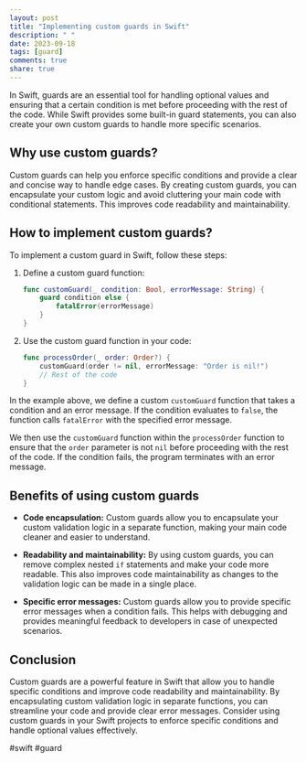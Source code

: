 ```yaml
---
layout: post
title: "Implementing custom guards in Swift"
description: " "
date: 2023-09-18
tags: [guard]
comments: true
share: true
---
```


In Swift, guards are an essential tool for handling optional values and ensuring that a certain condition is met before proceeding with the rest of the code. While Swift provides some built-in guard statements, you can also create your own custom guards to handle more specific scenarios.

## Why use custom guards?

Custom guards can help you enforce specific conditions and provide a clear and concise way to handle edge cases. By creating custom guards, you can encapsulate your custom logic and avoid cluttering your main code with conditional statements. This improves code readability and maintainability.

## How to implement custom guards?

To implement a custom guard in Swift, follow these steps:

1. Define a custom guard function:
   ```swift
   func customGuard(_ condition: Bool, errorMessage: String) {
       guard condition else {
           fatalError(errorMessage)
       }
   }
   ```

2. Use the custom guard function in your code:
   ```swift
   func processOrder(_ order: Order?) {
       customGuard(order != nil, errorMessage: "Order is nil!")
       // Rest of the code
   }
   ```

In the example above, we define a custom `customGuard` function that takes a condition and an error message. If the condition evaluates to `false`, the function calls `fatalError` with the specified error message.

We then use the `customGuard` function within the `processOrder` function to ensure that the `order` parameter is not `nil` before proceeding with the rest of the code. If the condition fails, the program terminates with an error message.

## Benefits of using custom guards

- **Code encapsulation:** Custom guards allow you to encapsulate your custom validation logic in a separate function, making your main code cleaner and easier to understand.

- **Readability and maintainability:** By using custom guards, you can remove complex nested `if` statements and make your code more readable. This also improves code maintainability as changes to the validation logic can be made in a single place.

- **Specific error messages:** Custom guards allow you to provide specific error messages when a condition fails. This helps with debugging and provides meaningful feedback to developers in case of unexpected scenarios.

## Conclusion

Custom guards are a powerful feature in Swift that allow you to handle specific conditions and improve code readability and maintainability. By encapsulating custom validation logic in separate functions, you can streamline your code and provide clear error messages. Consider using custom guards in your Swift projects to enforce specific conditions and handle optional values effectively.

#swift #guard